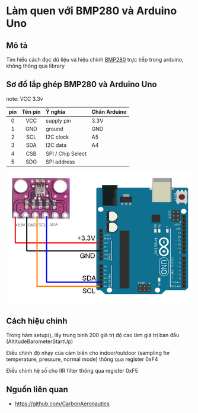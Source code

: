 
# Làm quen với BMP280 và Arduino Uno

## Mô tả
Tìm hiểu cách đọc dữ liệu và hiệu chỉnh [BMP280](https://cdn-shop.adafruit.com/datasheets/BST-BMP280-DS001-11.pdf) trực tiếp trong arduino, không thông qua library

## Sơ đồ lắp ghép BMP280 và Arduino Uno
note: VCC 3.3v

|  pin  |  Tên pin  |    Ý nghĩa        | Chân Arduino |
|:-----:|:---------:|:------------------|--------------|
|   0   |    VCC    |  supply pin       |    3.3V      |
|   1   |    GND    |  ground           |     GND      |
|   2   |    SCL    |  I2C clock        |     A5       |
|   3   |    SDA    |  I2C data         |     A4       |
|   4   |    CSB    | SPI / Chip Select |              |
|   5   |    SDO    | SPI address       |              |

![image](https://github.com/thexuanphuc/bmp_280/blob/master/BMP280%20Interface%20with%20Arduino.webp)

## Cách hiệu chỉnh

Trong hàm setup(), lấy trung bình 200 giá trị độ cao làm giá trị ban đầu (AltitudeBarometerStartUp)

Điều chỉnh độ nhạy của cảm biến cho indoor/outdoor (sampling for temperature, pressure, normal mode) thông qua register 0xF4 

Điều chỉnh hệ số cho IIR filter thông qua register 0xF5


## Nguồn liên quan
  + https://github.com/CarbonAeronautics
